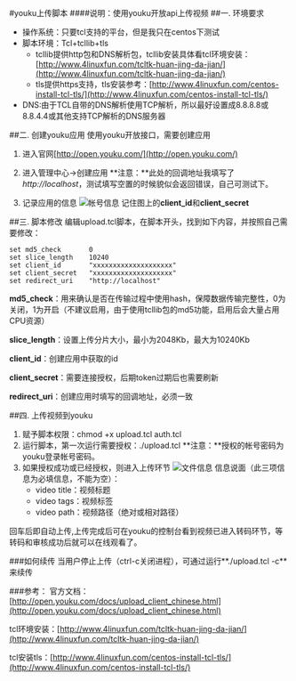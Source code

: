 #youku上传脚本
####说明：使用youku开放api上传视频
##一. 环境要求
* 操作系统：只要tcl支持的平台，但是我只在centos下测试
* 脚本环境：Tcl+tcllib+tls
	* tcllib提供http包和DNS解析包，tcllib安装具体看tcl环境安装：[http://www.4linuxfun.com/tcltk-huan-jing-da-jian/](http://www.4linuxfun.com/tcltk-huan-jing-da-jian/)
	* tls提供https支持，tls安装参考：[http://www.4linuxfun.com/centos-install-tcl-tls/](http://www.4linuxfun.com/centos-install-tcl-tls/)
* DNS:由于TCL自带的DNS解析使用TCP解析，所以最好设置成8.8.8.8或8.8.4.4或其他支持TCP解析的DNS服务器

##二. 创建youku应用
使用youku开放接口，需要创建应用

1. 进入官网[http://open.youku.com/](http://open.youku.com/)

2. 进入管理中心->创建应用
	**注意：**此处的回调地址我填写了*http://localhost*，测试填写空置的时候貌似会返回错误，自己可测试下。

3. 记录应用的信息
	![帐号信息](帐号信息.png)
	记住图上的**client_id**和**client_secret**

##三. 脚本修改
编辑upload.tcl脚本，在脚本开头，找到如下内容，并按照自己需要修改：
```
set md5_check       0
set slice_length    10240
set client_id       "xxxxxxxxxxxxxxxxxxxx"
set client_secret   "xxxxxxxxxxxxxxxxxxxx"
set redirect_uri 	"http://localhost"
```
**md5_check**：用来确认是否在传输过程中使用hash，保障数据传输完整性，0为关闭，1为开启（不建议启用，由于使用tcllib包的md5功能，启用后会大量占用CPU资源）

**slice_length**：设置上传分片大小，最小为2048Kb，最大为10240Kb

**client_id**：创建应用中获取的id

**client_secret**：需要连接授权，后期token过期后也需要刷新

**redirect_uri**：创建应用时填写的回调地址，必须一致

##四. 上传视频到youku
1. 赋予脚本权限：chmod +x upload.tcl auth.tcl
2. 运行脚本，第一次运行需要授权：./upload.tcl
	**注意：**授权的帐号密码为youku登录帐号密码。
3. 如果授权成功或已经授权，则进入上传环节
	![文件信息](文件信息.png)
	信息说面（此三项信息为必填信息，不能为空）：
	* video title：视频标题
	* video tags：视频标签
	* video path：视频路径（绝对或相对路径）

回车后即自动上传,上传完成后可在youku的控制台看到视频已进入转码环节，等转码和审核成功后就可以在线观看了。

###如何续传
当用户停止上传（ctrl-c关闭进程），可通过运行**./upload.tcl -c**来续传

###参考：
官方文档：[http://open.youku.com/docs/upload_client_chinese.html](http://open.youku.com/docs/upload_client_chinese.html)

tcl环境安装：[http://www.4linuxfun.com/tcltk-huan-jing-da-jian/](http://www.4linuxfun.com/tcltk-huan-jing-da-jian/)

tcl安装tls：[http://www.4linuxfun.com/centos-install-tcl-tls/](http://www.4linuxfun.com/centos-install-tcl-tls/)
